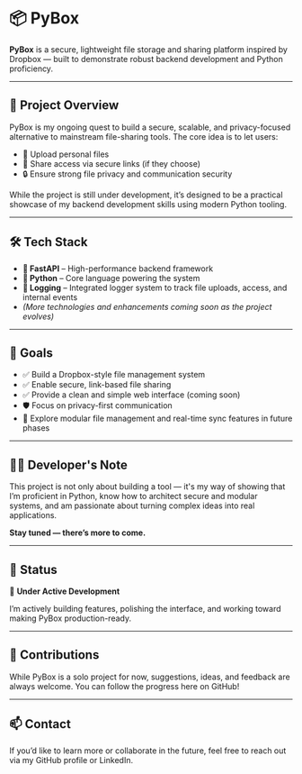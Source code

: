 # 📦 PyBox

**PyBox** is a secure, lightweight file storage and sharing platform inspired by Dropbox — built to demonstrate robust backend development and Python proficiency.

---

## 🚀 Project Overview

PyBox is my ongoing quest to build a secure, scalable, and privacy-focused alternative to mainstream file-sharing tools. The core idea is to let users:

- 📁 Upload personal files
- 🔗 Share access via secure links (if they choose)
- 🔒 Ensure strong file privacy and communication security

While the project is still under development, it’s designed to be a practical showcase of my backend development skills using modern Python tooling.

---

## 🛠️ Tech Stack

- **🧠 FastAPI** – High-performance backend framework
- **🐍 Python** – Core language powering the system
- **📄 Logging** – Integrated logger system to track file uploads, access, and internal events
- *(More technologies and enhancements coming soon as the project evolves)*

---

## 🎯 Goals

- ✅ Build a Dropbox-style file management system
- ✅ Enable secure, link-based file sharing
- ✅ Provide a clean and simple web interface (coming soon)
- 🛡️ Focus on privacy-first communication
- 🧩 Explore modular file management and real-time sync features in future phases

---

## 👨‍💻 Developer's Note

This project is not only about building a tool — it's my way of showing that I’m proficient in Python, know how to architect secure and modular systems, and am passionate about turning complex ideas into real applications.

**Stay tuned — there’s more to come.**

---

## 📌 Status

🚧 **Under Active Development**

I’m actively building features, polishing the interface, and working toward making PyBox production-ready.

---

## 🤝 Contributions

While PyBox is a solo project for now, suggestions, ideas, and feedback are always welcome. You can follow the progress here on GitHub!

---

## 📫 Contact

If you’d like to learn more or collaborate in the future, feel free to reach out via my GitHub profile or LinkedIn.

